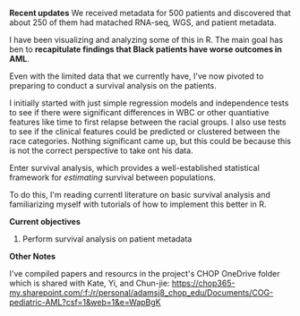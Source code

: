 **Recent updates**
We received metadata for 500 patients and discovered that about 250 of them had matached RNA-seq, WGS, and patient metadata. 

I have been visualizing and analyzing some of this in R. The main goal has ben to **recapitulate findings that Black patients have worse outcomes in AML**. 

Even with the limited data that we currently have, I've now pivoted to preparing to conduct a survival analysis on the patients. 

I initially started with just simple regression models and independence tests to see if there were significant differences in WBC or other quantiative features like time to first relapse between the racial groups. 
I also use tests to see if the clinical features could be predicted or clustered between the race categories. Nothing significant came up, but this could be because this is not the correct perspective to take ont his data. 

Enter survival analysis, which provides a well-established statistical framework for _estimating_ survival between populations.  

To do this, I'm reading currentl literature on basic survival analysis and familiarizing myself with tutorials of how to implement this better in R.  


**Current objectives**
1. Perform survival analysis on patient metadata

**Other Notes**

I've compiled papers and resourcs in the project's CHOP OneDrive folder which is shared with Kate, Yi, and Chun-jie: https://chop365-my.sharepoint.com/:f:/r/personal/adamsj8_chop_edu/Documents/COG-pediatric-AML?csf=1&web=1&e=WapBgK
